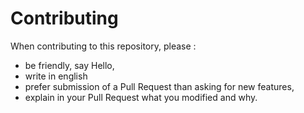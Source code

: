 # Contributing

When contributing to this repository, please :
- be friendly, say Hello,
- write in english
- prefer submission of a Pull Request than asking for new features,
- explain in your Pull Request what you modified and why.
